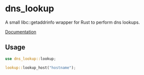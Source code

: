 # dns_lookup
A small libc::getaddrinfo wrapper for Rust to perform dns lookups.

[Documentation](https://keeperofdakeys.github.io/dns-lookup/dns_lookup)

## Usage
```rust
use dns_lookup::lookup;

lookup::lookup_host("hostname");
```

